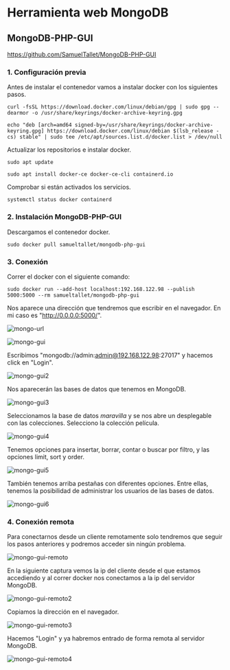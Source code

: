 # Herramienta web MongoDB

## MongoDB-PHP-GUI

<https://github.com/SamuelTallet/MongoDB-PHP-GUI>

### 1. Configuración previa

Antes de instalar el contenedor vamos a instalar docker con los siguientes pasos.

```
curl -fsSL https://download.docker.com/linux/debian/gpg | sudo gpg --dearmor -o /usr/share/keyrings/docker-archive-keyring.gpg
```

```
echo "deb [arch=amd64 signed-by=/usr/share/keyrings/docker-archive-keyring.gpg] https://download.docker.com/linux/debian $(lsb_release -cs) stable" | sudo tee /etc/apt/sources.list.d/docker.list > /dev/null
```

Actualizar los repositorios e instalar docker.

`sudo apt update`

`sudo apt install docker-ce docker-ce-cli containerd.io`

Comprobar si están activados los servicios.

`systemctl status docker containerd`


### 2. Instalación MongoDB-PHP-GUI

Descargamos el contenedor docker.

`sudo docker pull samueltallet/mongodb-php-gui`

### 3. Conexión

Correr el docker con el siguiente comando:

`sudo docker run --add-host localhost:192.168.122.98 --publish 5000:5000 --rm samueltallet/mongodb-php-gui`

Nos aparece una dirección que tendremos que escribir en el navegador. En mi caso es "http://0.0.0.0:5000/".

![mongo-url](/img/capturas-arantxa/65.png)

![mongo-gui](/img/capturas-arantxa/64.png)

Escribimos "mongodb://admin:admin@192.168.122.98:27017" y hacemos click en "Login".

![mongo-gui2](/img/capturas-arantxa/66.png)

Nos aparecerán las bases de datos que tenemos en MongoDB.

![mongo-gui3](/img/capturas-arantxa/67.png)

Seleccionamos la base de datos *maravilla* y se nos abre un desplegable con las colecciones. Selecciono la colección película.

![mongo-gui4](/img/capturas-arantxa/68.png)

Tenemos opciones para insertar, borrar, contar o buscar por filtro, y las opciones limit, sort y order.

![mongo-gui5](/img/capturas-arantxa/69.png)

También tenemos arriba pestañas con diferentes opciones. Entre ellas, tenemos la posibilidad de administrar los usuarios de las bases de datos.

![mongo-gui6](/img/capturas-arantxa/70.png)



### 4. Conexión remota

Para conectarnos desde un cliente remotamente solo tendremos que seguir los pasos anteriores y podremos acceder sin ningún problema.

![mongo-gui-remoto](/img/capturas-arantxa/71.png)

En la siguiente captura vemos la ip del cliente desde el que estamos accediendo y al correr docker nos conectamos a la ip del servidor MongoDB.

![mongo-gui-remoto2](/img/capturas-arantxa/72.png)

Copiamos la dirección en el navegador.

![mongo-gui-remoto3](/img/capturas-arantxa/73.png)

Hacemos "Login" y ya habremos entrado de forma remota al servidor MongoDB.

![mongo-gui-remoto4](/img/capturas-arantxa/74.png)

